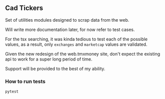 ## Cad Tickers

Set of utilities modules designed to scrap data from the web.

Will write more documentation later, for now refer to test cases.


For the tsx searching, it was kinda tedious to test each of the possible values, as a result, only `exchanges` and `marketcap` values are validated.

Given the new redesign of the web.tmxmoney site, don't expect the existing api to work
for a super long period of time.

Support will be provided to the best of my ability.

### How to run tests

```
pytest
```